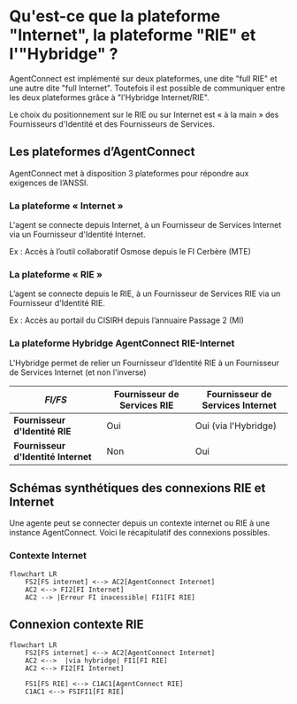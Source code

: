 # Qu'est-ce que la plateforme "Internet", la plateforme "RIE" et l'"Hybridge" ?

AgentConnect est implémenté sur deux plateformes, une dite "full RIE" et une autre dite "full Internet". Toutefois il
est possible de communiquer entre les deux plateformes grâce à "l'Hybridge Internet/RIE".

Le choix du positionnement sur le RIE ou sur Internet est « à la main » des Fournisseurs d'Identité et des Fournisseurs
de Services.

## Les plateformes d’AgentConnect

AgentConnect met à disposition 3 plateformes pour répondre aux exigences de l’ANSSI.

### La plateforme « Internet »

L'agent se connecte depuis Internet, à un Fournisseur de Services Internet via un Fournisseur d'Identité Internet.

Ex : Accès à l’outil collaboratif Osmose depuis le FI Cerbère (MTE)

### La plateforme « RIE »

L’agent se connecte depuis le RIE, à un Fournisseur de Services RIE via un Fournisseur d'Identité RIE.

Ex : Accès au portail du CISIRH depuis l’annuaire Passage 2 (MI)

### La plateforme Hybridge AgentConnect RIE-Internet

L'Hybridge permet de relier un Fournisseur d’Identité RIE à un Fournisseur de Services Internet (et non l'inverse)

| *FI/FS*                             | Fournisseur de Services RIE | Fournisseur de Services Internet |
|-------------------------------------|-----------------------------|----------------------------------| 
| **Fournisseur d'Identité RIE**      | Oui                         | Oui (via l'Hybridge)             |
| **Fournisseur d'Identité Internet** | Non                         | Oui                              |

## Schémas synthétiques des connexions RIE et Internet

Une agente peut se connecter depuis un contexte internet ou RIE à une instance AgentConnect. Voici le récapitulatif des connexions possibles.

### Contexte Internet
```mermaid
flowchart LR
    FS2[FS internet] <--> AC2[AgentConnect Internet]
    AC2 <--> FI2[FI Internet]
    AC2 --> |Erreur FI inacessible| FI1[FI RIE]
```
## Connexion contexte RIE
```mermaid
flowchart LR    
    FS2[FS internet] <--> AC2[AgentConnect Internet]
    AC2 <-->  |via hybridge| FI1[FI RIE]
    AC2 <--> FI2[FI Internet]
    
    FS1[FS RIE] <--> C1AC1[AgentConnect RIE]
    C1AC1 <--> FSIFI1[FI RIE]
    
```
